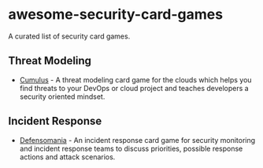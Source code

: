 # awesome-security-card-games

A curated list of security card games.

## Threat Modeling

- [Cumulus](https://github.com/TNG/cumulus) - A threat modeling card game for the clouds which helps you find threats to your DevOps or cloud project and teaches developers a security oriented mindset.

## Incident Response

- [Defensomania](https://github.com/Karneades/Defensomania) - An incident response card game for security monitoring and incident response teams to discuss priorities, possible response actions and attack scenarios.
